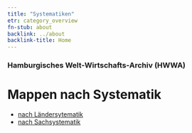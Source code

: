 ```yaml
---
title: "Systematiken"
etr: category_overview
fn-stub: about
backlink: ../about
backlink-title: Home
---
```


### Hamburgisches Welt-Wirtschafts-Archiv (HWWA)
# Mappen nach Systematik

- [nach Ländersytematik](geo/about.de.html)
- [nach Sachsystematik](subject/about.de.html)
